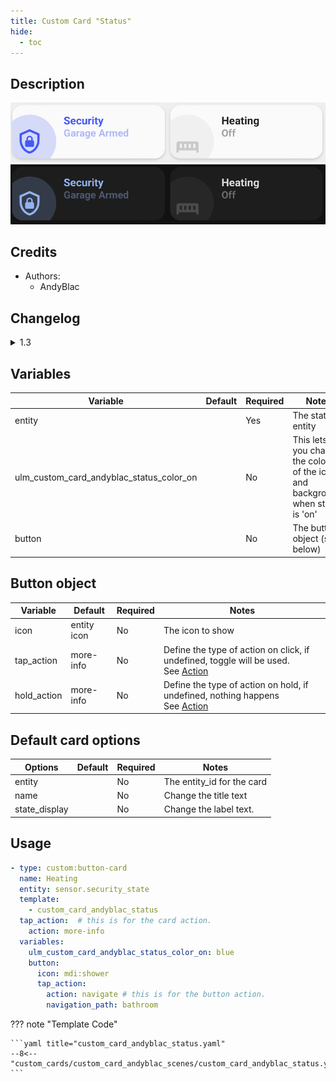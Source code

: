 ```yaml
---
title: Custom Card "Status"
hide:
  - toc
---
```

<!-- markdownlint-disable MD046 -->

## Description

![example-image-light](../../assets/img/custom_card_andyblac_status/custom_card_andyblac_status_light.png)
![example-image-dark](../../assets/img/custom_card_andyblac_status/custom_card_andyblac_status_dark.png)

## Credits

- Authors:
    - AndyBlac

## Changelog

<details>
<summary>1.3</summary>
Initial release
</details>

## Variables

| Variable                                 | Default | Required    | Notes             |
|------------------------------------------|---------|-------------|-------------------|
| entity                                   |         | Yes         | The status entity |
| ulm_custom_card_andyblac_status_color_on |         | No          | This lets you change the colour of the icon and background, when state is 'on' |
| button                                   |         | No          | The button object (see below) |

## Button object

| Variable    | Default         | Required  | Notes          | 
|-------------|-----------------|-----------|----------------|
| icon		    | entity icon     | No	      | The icon to show |
| tap_action  | more-info       | No        | Define the type of action on click, if undefined, toggle will be used.</br>See [Action](https://github.com/custom-cards/button-card#Action)| |
| hold_action | more-info       | No        | Define the type of action on hold, if undefined, nothing happens</br> See [Action](https://github.com/custom-cards/button-card#Action)| |

## Default card options

| Options              | Default         | Required         | Notes                      |
|----------------------|-----------------|------------------|----------------------------|
| entity               |                 | No               | The entity_id for the card |
| name                 |                 | No               | Change the title text      |
| state_display        |                 | No               | Change the label text.     |

## Usage

```yaml
- type: custom:button-card
  name: Heating
  entity: sensor.security_state
  template:
    - custom_card_andyblac_status
  tap_action:  # this is for the card action.
    action: more-info
  variables:
    ulm_custom_card_andyblac_status_color_on: blue
    button:
      icon: mdi:shower
      tap_action:
        action: navigate # this is for the button action.
        navigation_path: bathroom
```

??? note "Template Code"

    ```yaml title="custom_card_andyblac_status.yaml"
    --8<-- "custom_cards/custom_card_andyblac_scenes/custom_card_andyblac_status.yaml"
    ```
